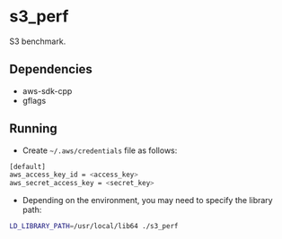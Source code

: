 # s3_perf
S3 benchmark.

## Dependencies
* aws-sdk-cpp
* gflags

## Running
* Create `~/.aws/credentials` file as follows:
```sh
[default]
aws_access_key_id = <access_key>
aws_secret_access_key = <secret_key>
```

* Depending on the environment, you may need to specify the library path:
```sh
LD_LIBRARY_PATH=/usr/local/lib64 ./s3_perf
```
